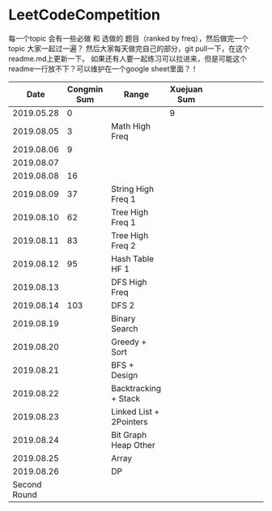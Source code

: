 # LeetCodeCompetition

每一个topic 会有一些必做 和 选做的 题目（ranked by freq），然后做完一个topic 大家一起过一遍？
然后大家每天做完自己的部分，git pull一下，在这个readme.md上更新一下。
如果还有人要一起练习可以拉进来，但是可能这个readme一行放不下？可以维护在一个google sheet里面？！

| Date         | Congmin Sum | Range                   | Xuejuan Sum |     |     |     |     |     |     |     |
| ------------ | ----------- | ----------------------- | ----------- | --- | --- | --- | --- | --- | --- | --- |
| 2019.05.28   | 0           |                         | 9           |     |     |     |     |     |     |     |
| 2019.08.05   | 3           | Math High Freq          |             |     |     |     |     |     |     |     |
| 2019.08.06   | 9           |                         |             |     |     |     |     |     |     |     |
| 2019.08.07   |             |                         |             |     |     |     |     |     |     |     |
| 2019.08.08   | 16          |                         |             |     |     |     |     |     |     |     |
| 2019.08.09   | 37          | String High Freq 1      |             |     |     |     |     |     |     |     |
| 2019.08.10   | 62          | Tree High Freq 1        |             |     |     |     |     |     |     |     |
| 2019.08.11   | 83          | Tree High Freq 2        |             |     |     |     |     |     |     |     |
| 2019.08.12   | 95          | Hash Table HF 1         |             |     |     |     |     |     |     |     |
| 2019.08.13   |             | DFS High Freq           |             |     |     |     |     |     |     |     |
| 2019.08.14   | 103         | DFS 2                   |             |     |     |     |     |     |     |     |
| 2019.08.19   |             | Binary Search           |             |     |     |     |     |     |     |     |
| 2019.08.20   |             | Greedy + Sort           |             |     |     |     |     |     |     |     |
| 2019.08.21   |             | BFS + Design            |             |     |     |     |     |     |     |     |
| 2019.08.22   |             | Backtracking + Stack    |             |     |     |     |     |     |     |     |
| 2019.08.23   |             | Linked List + 2Pointers |             |     |     |     |     |     |     |     |
| 2019.08.24   |             | Bit Graph Heap Other    |             |     |     |     |     |     |     |     |
| 2019.08.25   |             | Array                   |             |     |     |     |     |     |     |     |
| 2019.08.26   |             | DP                      |             |     |     |     |     |     |     |     |
| Second Round |             |                         |             |     |     |     |     |     |     |     |
